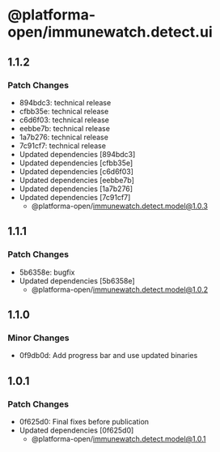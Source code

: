 # @platforma-open/immunewatch.detect.ui

## 1.1.2

### Patch Changes

- 894bdc3: technical release
- cfbb35e: technical release
- c6d6f03: technical release
- eebbe7b: technical release
- 1a7b276: technical release
- 7c91cf7: technical release
- Updated dependencies [894bdc3]
- Updated dependencies [cfbb35e]
- Updated dependencies [c6d6f03]
- Updated dependencies [eebbe7b]
- Updated dependencies [1a7b276]
- Updated dependencies [7c91cf7]
  - @platforma-open/immunewatch.detect.model@1.0.3

## 1.1.1

### Patch Changes

- 5b6358e: bugfix
- Updated dependencies [5b6358e]
  - @platforma-open/immunewatch.detect.model@1.0.2

## 1.1.0

### Minor Changes

- 0f9db0d: Add progress bar and use updated binaries

## 1.0.1

### Patch Changes

- 0f625d0: Final fixes before publication
- Updated dependencies [0f625d0]
  - @platforma-open/immunewatch.detect.model@1.0.1
